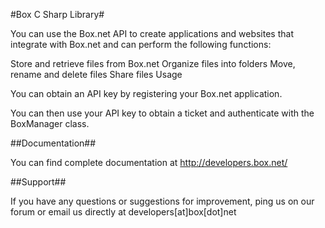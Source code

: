 #Box C Sharp Library#

You can use the Box.net API to create applications and websites that integrate with Box.net and can perform the following functions:

Store and retrieve files from Box.net
Organize files into folders
Move, rename and delete files
Share files
Usage

You can obtain an API key by registering your Box.net application.

You can then use your API key to obtain a ticket and authenticate with the BoxManager class.

##Documentation##

You can find complete documentation at http://developers.box.net/

##Support##

If you have any questions or suggestions for improvement, ping us on our forum or email us directly at developers[at]box[dot]net
